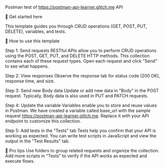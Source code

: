 Postman test of  https://postman-api-learner.glitch.me API


🚀 Get started here

This template guides you through CRUD operations (GET, POST, PUT, DELETE), variables, and tests.

🔖 How to use this template

Step 1: Send requests
RESTful APIs allow you to perform CRUD operations using the POST, GET, PUT, and DELETE HTTP methods.
This collection contains each of these request types. Open each request and click "Send" to see what happens.

Step 2: View responses
Observe the response tab for status code (200 OK), response time, and size.

Step 3: Send new Body data
Update or add new data in "Body" in the POST request. Typically, Body data is also used in PUT and PATCH requests.

Step 4: Update the variable
Variables enable you to store and reuse values in Postman. We have created a variable called base_url with the sample request https://postman-api-learner.glitch.me. Replace it with your API endpoint to customize this collection.

Step 5: Add tests in the "Tests" tab
Tests help you confirm that your API is working as expected. You can write test scripts in JavaScript and view the output in the "Test Results" tab.

💪 Pro tips
Use folders to group related requests and organize the collection.
Add more scripts in "Tests" to verify if the API works as expected and execute flows.

